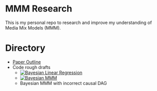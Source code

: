 # MMM Research

This is my personal repo to research and improve my understanding of Media Mix Models (MMM).

# Directory

- [Paper Outline](mmm_practical_overview.md)
- Code rough drafts
  - [![Bayesian Linear Regression](https://colab.research.google.com/assets/colab-badge.svg)](https://colab.research.google.com/drive/1ZppqL9fUdPzqyL2FXa2EqFcKrzCgd28D?usp=sharing)
  - [![Bayesian MMM](https://colab.research.google.com/assets/colab-badge.svg)](https://colab.research.google.com/drive/1N38pqZnt7Vt1ppbxoqL_Hs_qA5ir4rHp?usp=sharing)
  - Bayesian MMM with incorrect causal DAG
